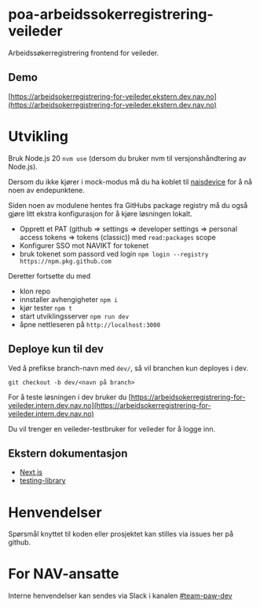 # poa-arbeidssokerregistrering-veileder

Arbeidssøkerregistrering frontend for veileder.

## Demo

[https://arbeidsokerregistrering-for-veileder.ekstern.dev.nav.no](https://arbeidsokerregistrering-for-veileder.ekstern.dev.nav.no)

# Utvikling

Bruk Node.js 20 `nvm use` (dersom du bruker nvm til versjonshåndtering av Node.js).

Dersom du ikke kjører i mock-modus må du ha koblet til [naisdevice](https://doc.nais.io/device/) for å nå noen av endepunktene.

Siden noen av modulene hentes fra GitHubs package registry må du også gjøre litt ekstra konfigurasjon for å kjøre løsningen lokalt.

-   Opprett et PAT (github => settings => developer settings => personal access tokens => tokens (classic)) med `read:packages` scope
-   Konfigurer SSO mot NAVIKT for tokenet
-   bruk tokenet som passord ved login `npm login --registry https://npm.pkg.github.com`

Deretter fortsette du med

-   klon repo
-   innstaller avhengigheter `npm i`
-   kjør tester `npm t`
-   start utviklingsserver `npm run dev`
-   åpne nettleseren på `http://localhost:3000`

## Deploye kun til dev

Ved å prefikse branch-navn med `dev/`, så vil branchen kun deployes i dev.

```
git checkout -b dev/<navn på branch>
```

For å teste løsningen i dev bruker du [https://arbeidsokerregistrering-for-veileder.intern.dev.nav.no](https://arbeidsokerregistrering-for-veileder.intern.dev.nav.no)

Du vil trenger en veileder-testbruker for veileder for å logge inn.

## Ekstern dokumentasjon

-   [Next.js](https://nextjs.org/)
-   [testing-library](https://testing-library.com/)

# Henvendelser

Spørsmål knyttet til koden eller prosjektet kan stilles via issues her på github.

# For NAV-ansatte

Interne henvendelser kan sendes via Slack i kanalen [#team-paw-dev](https://nav-it.slack.com/archives/CLTFAEW75)
